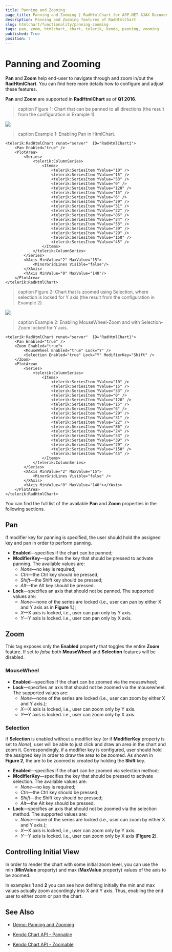 ```yaml
---
title: Panning and Zooming
page_title: Panning and Zooming | RadHtmlChart for ASP.NET AJAX Documentation
description: Panning and Zooming features of RadHtmlChart
slug: htmlchart/functionality/panning-zooming
tags: pan, zoom, htmlchart, chart, telerik, kendo, panning, zooming
published: True
position: 7
---
```


# Panning and Zooming
**Pan** and **Zoom** help end-user to navigate through and zoom in/out the **RadHtmlChart**. You can find here more details how to configure and adjust these features.

**Pan** and **Zoom** are supported in **RadHtmlChart** as of **Q1 2016**.

>caption Figure 1: Chart that can be panned to all directions (the result from the configuration in Example 1).

![](images/HtmlChart-Pan-Lock-None.png)

>caption Example 1: Enabling Pan in HtmlChart.

````ASP.NET
<telerik:RadHtmlChart runat="server"  ID="RadHtmlChart1">
    <Pan Enabled="true" />
    <PlotArea>
        <Series>
            <telerik:ColumnSeries>
                <Items>
                    <telerik:SeriesItem YValue="10" /> 
                    <telerik:SeriesItem YValue="15" /> 
                    <telerik:SeriesItem YValue="53" /> 
                    <telerik:SeriesItem YValue="0" /> 
                    <telerik:SeriesItem YValue="120" /> 
                    <telerik:SeriesItem YValue="15" /> 
                    <telerik:SeriesItem YValue="6" /> 
                    <telerik:SeriesItem YValue="29" /> 
                    <telerik:SeriesItem YValue="31" /> 
                    <telerik:SeriesItem YValue="22" /> 
                    <telerik:SeriesItem YValue="86" /> 
                    <telerik:SeriesItem YValue="24" /> 
                    <telerik:SeriesItem YValue="53" /> 
                    <telerik:SeriesItem YValue="39" /> 
                    <telerik:SeriesItem YValue="29" /> 
                    <telerik:SeriesItem YValue="150" /> 
                    <telerik:SeriesItem YValue="45" /> 
                </Items>
            </telerik:ColumnSeries>
        </Series>
        <XAxis MinValue="2" MaxValue="15">
            <MinorGridLines Visible="false"/>
        </XAxis>
        <YAxis MinValue="0" MaxValue="140"/>
    </PlotArea>
</telerik:RadHtmlChart>
````

>caption Figure 2: Chart that is zoomed using Selection, where selection is locked for Y axis (the result from the configuration in Example 2).

![](images/HtmlChart-Zoom-Selection.png)

>caption Example 2: Enabling MouseWheel-Zoom and with Selection-Zoom locked for Y axis.

````ASP.NET
<telerik:RadHtmlChart runat="server"  ID="RadHtmlChart1">
    <Pan Enabled="true" />
    <Zoom Enabled="true">
        <MouseWheel Enabled="true" Lock="Y" />
        <Selection Enabled="true" Lock="Y" ModifierKey="Shift" />
    </Zoom>
    <PlotArea>
        <Series>
            <telerik:ColumnSeries>
                <Items>
                    <telerik:SeriesItem YValue="10" /> 
                    <telerik:SeriesItem YValue="15" /> 
                    <telerik:SeriesItem YValue="53" /> 
                    <telerik:SeriesItem YValue="0" /> 
                    <telerik:SeriesItem YValue="120" /> 
                    <telerik:SeriesItem YValue="15" /> 
                    <telerik:SeriesItem YValue="6" /> 
                    <telerik:SeriesItem YValue="29" /> 
                    <telerik:SeriesItem YValue="31" /> 
                    <telerik:SeriesItem YValue="22" /> 
                    <telerik:SeriesItem YValue="86" /> 
                    <telerik:SeriesItem YValue="24" /> 
                    <telerik:SeriesItem YValue="53" /> 
                    <telerik:SeriesItem YValue="39" /> 
                    <telerik:SeriesItem YValue="29" /> 
                    <telerik:SeriesItem YValue="150" /> 
                    <telerik:SeriesItem YValue="45" /> 
                </Items>
            </telerik:ColumnSeries>
        </Series>
        <XAxis MinValue="2" MaxValue="15">
            <MinorGridLines Visible="false" />
        </XAxis>
        <YAxis MinValue="0" MaxValue="140"></YAxis>
    </PlotArea>
</telerik:RadHtmlChart>
````

You can find the full list of the available **Pan** and **Zoom** properties in the following sections.

## Pan

If modifier key for panning is specified, the user should hold the assigned key and pan in order to perform panning.

*   **Enabled**—specifies if the chart can be panned;
*   **ModifierKey**—specifies the key that should be pressed to activate panning. The available values are:
    *   _None_—no key is required;
    *   _Ctrl_—the Ctrl key should be pressed;
    *   _Shift_—the Shift key should be pressed;
    *   _Alt_—the Alt key should be pressed.
*   **Lock**—specifies an axis that should not be panned. The supported values are:
    *   _None_—none of the series are locked (i.e., user can pan by either X and Y axis as in **Figure 1**.);
    *   _X_—X axis is locked, i.e., user can pan only by Y axis.
    *   _Y_—Y axis is locked. i.e., user can pan only by X axis.

## Zoom

This tag exposes only the **Enabled** property that toggles the entire **Zoom** feature. If set to _false_ both **MouseWheel** and **Selection** features will be disabled.

### MouseWheel

*   **Enabled**—specifies if the chart can be zoomed via the mousewheel;
*   **Lock**—specifies an axis that should not be zoomed via the mousewheel. The supported values are:
    *   _None_—none of the series are locked (i.e., user can zoom by either X and Y axis.);
    *   _X_—X axis is locked, i.e., user can zoom only by Y axis.
    *   _Y_—Y axis is locked. i.e., user can zoom only by X axis.

### Selection

If **Selection** is enabled without a modifier key (or if **ModifierKey** property is set to _None_), user will be able to just click and draw an area in the chart and zoom it. Correspondingly, if a modifier key is configured, user should hold the assigned key in order to draw the area to be zoomed. As shown in **Figure 2**, the are to be zoomed is created by holding the **Shift** key.
 
*   **Enabled**—specifies if the chart can be zoomed via selection method;
*   **ModifierKey**—specifies the key that should be pressed to activate selection. The available values are:
    *   _None_—no key is required;
    *   _Ctrl_—the Ctrl key should be pressed;
    *   _Shift_—the Shift key should be pressed;
    *   _Alt_—the Alt key should be pressed.
*   **Lock**—specifies an axis that should not be zoomed via the selection method. The supported values are:
    *   _None_—none of the series are locked (i.e., user can zoom by either X and Y axis.);
    *   _X_—X axis is locked, i.e., user can zoom only by Y axis.
    *   _Y_—Y axis is locked. i.e., user can zoom only by X axis (**Figure 2**).
    
## Controlling Initial View

In order to render the chart with some initial zoom level, you can use the min (**MinValue** property) and max (**MaxValue** property) values of the axis to be zoomed. 

In examples **1** and **2** you can see how defining initially the min and max values actually zoom accordingly into X and Y axis. Thus, enabling the end user to either zoom or pan the chart. 

## See Also

* [Demo: Panning and Zooming](http://demos.telerik.com/aspnet-ajax/HtmlChart/Examples/Functionality/Panning-Zooming/DefaultCS.aspx)

* [Kendo Chart API - Pannable](http://docs.telerik.com/KENDO-UI/api/javascript/dataviz/ui/chart#configuration-pannable)

* [Kendo Chart API - Zoomable](http://docs.telerik.com/KENDO-UI/api/javascript/dataviz/ui/chart#configuration-zoomable)
 